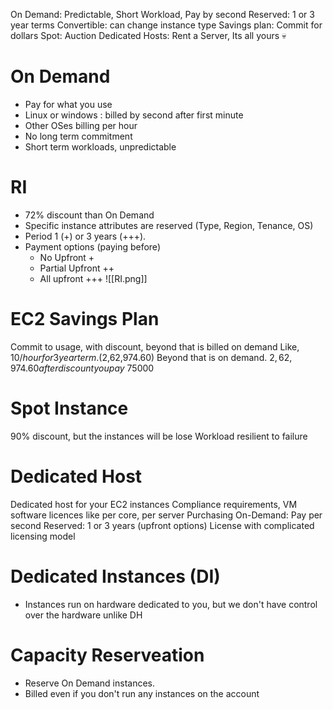 On Demand: Predictable, Short Workload, Pay by second
Reserved: 1 or 3 year terms
    Convertible: can change instance type
Savings plan: Commit for dollars
Spot: Auction
Dedicated Hosts: Rent a Server, Its all yours 💀

# On Demand
- Pay for what you use
- Linux or windows : billed by second after first minute
- Other OSes billing per hour
- No long term commitment
- Short term workloads, unpredictable
# RI
- 72% discount than On Demand
- Specific instance attributes are reserved (Type, Region, Tenance, OS)
- Period 1 (+) or 3 years (+++).
- Payment options (paying before)
	- No Upfront +
	- Partial Upfront ++
	- All upfront +++
![[RI.png]]
# EC2 Savings Plan
Commit to usage, with discount, beyond that is billed on demand
Like, $10/ hour for 3 year term. ($2,62,974.60) Beyond that is on demand.
$2,62,974.60 after discount you pay ~$75000
# Spot Instance
90% discount, but the instances will be lose
Workload resilient to failure

# Dedicated Host
Dedicated host for your EC2 instances
Compliance requirements, VM software licences like per core, per server
Purchasing
On-Demand: Pay per second
Reserved: 1 or 3 years (upfront options)
License with complicated licensing model

# Dedicated Instances (DI)
- Instances run on hardware dedicated to you, but we don't have control over the hardware unlike DH

# Capacity Reserveation
- Reserve On Demand instances. 
- Billed even if you don't run any instances on the account